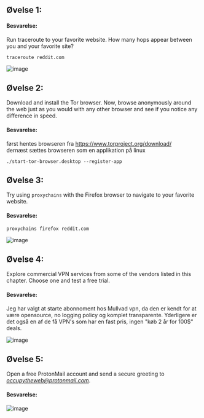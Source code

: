 ## Øvelse 1:


#### Besvarelse:
Run traceroute to your favorite website. How many hops appear between
you and your favorite site?
   
```shell
traceroute reddit.com
```
![image](https://user-images.githubusercontent.com/70659124/222915786-9ec1290d-0935-4908-b4db-2b116c8152b4.png)


## Øvelse 2:
Download and install the Tor browser. Now, browse anonymously around
the web just as you would with any other browser and see if you notice
any difference in speed.

#### Besvarelse:
først hentes browseren fra https://www.torproject.org/download/  
dernæst sættes browseren som en applikation på linux
```shell
./start-tor-browser.desktop --register-app
```


## Øvelse 3:
Try using ```proxychains``` with the Firefox browser to navigate to your favorite
website.


#### Besvarelse:
```shell
proxychains firefox reddit.com
```

![image](https://user-images.githubusercontent.com/70659124/222916931-21767228-da38-461c-996e-aa06c77c8097.png)


## Øvelse 4:
Explore commercial VPN services from some of the vendors listed in this
chapter. Choose one and test a free trial.

#### Besvarelse:
Jeg har valgt at starte abonnoment hos Mullvad vpn, da den er kendt for at være opensource, no logging policy og komplet transparente.
Yderligere er det også en af de få VPN's som har en fast pris, ingen "køb 2 år for 100$" deals.

![image](https://user-images.githubusercontent.com/70659124/222917427-d337bb9f-9904-498c-90d4-163a3d9a851a.png)


## Øvelse 5:
Open a free ProtonMail account and send a secure greeting to
*occupytheweb@protonmail.com*.

#### Besvarelse:
   
![image](https://user-images.githubusercontent.com/70659124/222917734-8e70f94a-c60b-4b1d-964a-13059d30a552.png)
